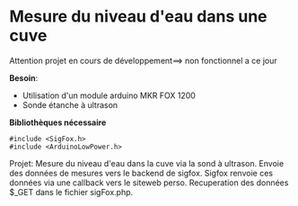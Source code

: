 # Mesure du niveau d'eau dans une cuve

Attention projet en cours de développement==> non fonctionnel a ce jour

**Besoin**:
- Utilisation d'un module arduino MKR FOX 1200 
- Sonde étanche à ultrason

**Bibliothèques nécessaire**


```
#include <SigFox.h>
#include <ArduinoLowPower.h>
```

Projet: 
Mesure du niveau d'eau dans la cuve via la sond à ultrason.
Envoie des données de mesures vers le backend de sigfox.
Sigfox renvoie ces données via une callback vers le siteweb perso.
Recuperation des données $_GET dans le fichier sigFox.php.